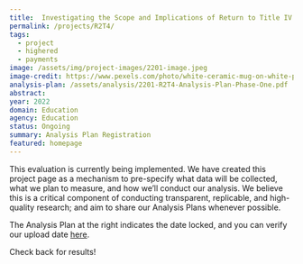 ```yaml
---
title:  Investigating the Scope and Implications of Return to Title IV
permalink: /projects/R2T4/
tags: 
  - project
  - highered
  - payments
image: /assets/img/project-images/2201-image.jpeg
image-credit: https://www.pexels.com/photo/white-ceramic-mug-on-white-paper-4778611/ 
analysis-plan: /assets/analysis/2201-R2T4-Analysis-Plan-Phase-One.pdf
abstract: 
year: 2022  
domain: Education
agency: Education
status: Ongoing
summary: Analysis Plan Registration
featured: homepage
---
```

This evaluation is currently being implemented. We have created this project page as a mechanism to pre-specify what data will be collected, what we plan to measure, and how we’ll conduct our analysis. We believe this is a critical component of conducting transparent, replicable, and high-quality research; and aim to share our Analysis Plans whenever possible.

The Analysis Plan at the right indicates the date locked, and you can verify our upload date <a href="https://github.com/gsa-oes/office-of-evaluation-sciences/commits/master/assets/analysis/2201-R2T4-Analysis-Plan-Phase-One.pdf">here</a>. 

Check back for results!
